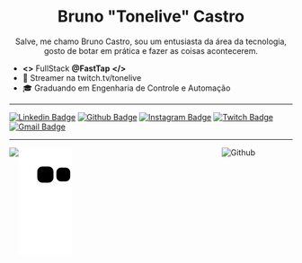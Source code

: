 <h1 align='center'> Bruno "Tonelive" Castro </h1>

<p align='center'>
Salve, me chamo Bruno Castro, sou um entusiasta da área da tecnologia, gosto de botar em prática e fazer as coisas acontecerem.

- **<>** FullStack **@FastTap** **</>**
- 💬 Streamer na twitch.tv/tonelive
- 🎓 Graduando em Engenharia de Controle e Automação

</p>

<hr>

[![Linkedin Badge](https://img.shields.io/badge/-Bruno%20Castro-282828?style=for-the-badge&logo=Linkedin&logoColor=white&link=https://www.linkedin.com/in/brunoocastro/)](https://www.linkedin.com/in/brunoocastro/)
[![Github Badge](https://img.shields.io/badge/-Bruno%20Castro-282828?style=for-the-badge&logo=Github&logoColor=white&link=https://github.com/brunoocastro)](https://github.com/brunoocastro) [![Instagram Badge](https://img.shields.io/badge/-Tonelive-282828?style=for-the-badge&logo=Instagram&logoColor=white&link=https://www.instagram.com/otonelive)](https://www.instagram.com/otonelive)
[![Twitch Badge](https://img.shields.io/badge/-Tonelive-282828?style=for-the-badge&logo=Twitch&logoColor=white&link=https://www.twitch.tv/tonelive)](https://www.twitch.tv/tonelive)
[![Gmail Badge](https://img.shields.io/badge/-bruno.c0310@gmail.com-282828?style=for-the-badge&logo=Gmail&logoColor=white&link=mailto:bruno.c0310@gmail.com)](mailto:bruno.c0310@gmail.com)<hr>

<div  >  
  <img height="180em" 
  align="left"
  src="https://github-readme-stats.vercel.app/api?username=brunoocastro&theme=tokyonight" />

<img width="25%" 
  align="right" alt="Github" src="https://media.giphy.com/media/M9gbBd9nbDrOTu1Mqx/giphy.gif" />

</div>
 
<div>
 
 ![Snake animation](https://github.com/brunoocastro/brunoocastro/blob/output/github-contribution-grid-snake.svg)
</div>
